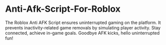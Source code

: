 # Anti-Afk-Script-For-Roblox
The Roblox Anti AFK Script ensures uninterrupted gaming on the platform. It prevents inactivity-related game removals by simulating player activity. Stay connected, achieve in-game goals. Goodbye AFK kicks, hello uninterrupted fun!
